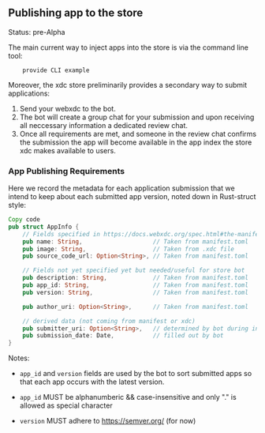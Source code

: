 
## Publishing app to the store

Status: pre-Alpha 

The main current way to inject apps into the store is via the command line tool: 

```
    provide CLI example 
```

Moreover, the xdc store preliminarily provides a secondary way to submit applications: 

1. Send your webxdc to the bot.
2. The bot will create a group chat for your submission and upon receiving all neccessary information a dedicated review chat.
3. Once all requirements are met, and someone in the review chat confirms the submission
   the app will become available in the app index the store xdc makes available to users. 

### App Publishing Requirements

Here we record the metadata for each application submission that we intend 
to keep about each submitted app version, noted down in Rust-struct style: 

```rust
Copy code
pub struct AppInfo {
    // Fields specified in https://docs.webxdc.org/spec.html#the-manifesttoml-file
    pub name: String,                    // Taken from manifest.toml
    pub image: String,                   // Taken from .xdc file
    pub source_code_url: Option<String>, // Taken from manifest.toml

    // Fields not yet specified yet but needed/useful for store bot 
    pub description: String,             // Taken from manifest.toml
    pub app_id: String,                  // Taken from manifest.toml 
    pub version: String,                 // Taken from manifest.toml 

    pub author_uri: Option<String>,      // Taken from manifest.toml

    // derived data (not coming from manifest or xdc) 
    pub submitter_uri: Option<String>,   // determined by bot during interaction 
    pub submission_date: Date,           // filled out by bot 
}
```

Notes: 

- `app_id` and `version` fields are used by the bot to sort submitted apps so that 
  each app occurs with the latest version. 

- `app_id` MUST be alphanumberic && case-insensitive and only "." is
  allowed as special character 

- `version` MUST adhere to https://semver.org/ (for now) 

